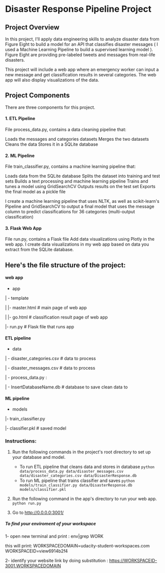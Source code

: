 # Disaster Response Pipeline Project

## Project Overview
In this project, I'll apply data engineering skills to analyze disaster data from Figure Eight to build a model for an API that classifies disaster messages ( I used a Machine Learning Pipeline to build a supervised learning model ).
Figure Eight are providing pre-labeled tweets and messages from real-life disasters. 

This project will include a web app where an emergency worker can input a new message and get classification results in several categories. The web app will also display visualizations of the data. 


## Project Components
There are three components for this project.

#### 1. ETL Pipeline

File  process_data.py, contains a data cleaning pipeline that:

Loads the messages and categories datasets
Merges the two datasets
Cleans the data
Stores it in a SQLite database

#### 2. ML Pipeline

File train_classifier.py, contains a machine learning pipeline that:

Loads data from the SQLite database
Splits the dataset into training and test sets
Builds a text processing and machine learning pipeline
Trains and tunes a model using GridSearchCV
Outputs results on the test set
Exports the final model as a pickle file

I create a machine learning pipeline that uses NLTK, as well as scikit-learn's Pipeline and GridSearchCV to output a final model that uses the message column to predict classifications for 36 categories (multi-output classification)

#### 3. Flask Web App

File run.py, contains a Flask file
Add data visualizations using Plotly in the web app. 
I create data visualizations in my web app based on data you extract from the SQLite database.


## Here's the file structure of the project:

#### web app
- app

| - template

| |- master.html  # main page of web app

| |- go.html  # classification result page of web app

|- run.py  # Flask file that runs app

#### ETL pipeline
- data

| - disaster_categories.csv  # data to process 

| - disaster_messages.csv  # data to process

| - process_data.py :

| - InsertDatabaseName.db   # database to save clean data to

#### ML pipeline
- models

|- train_classifier.py

|- classifier.pkl  # saved model 


### Instructions:
1. Run the following commands in the project's root directory to set up your database and model.

    - To run ETL pipeline that cleans data and stores in database
        `python data/process_data.py data/disaster_messages.csv data/disaster_categories.csv data/DisasterResponse.db`
    - To run ML pipeline that trains classifier and saves
        `python models/train_classifier.py data/DisasterResponse.db models/classifier.pkl`

2. Run the following command in the app's directory to run your web app.
    `python run.py`

3. Go to http://0.0.0.0:3001/

##### To find your enviroment of your workspace

1- open new terminal and print :
env|grep WORK

  this will print:
  WORKSPACEDOMAIN=udacity-student-workspaces.com
  WORKSPACEID=view6914b2f4

2- identify your website link by doing substitution :
https://WORKSPACEID-3001.WORKSPACEDOMAIN


